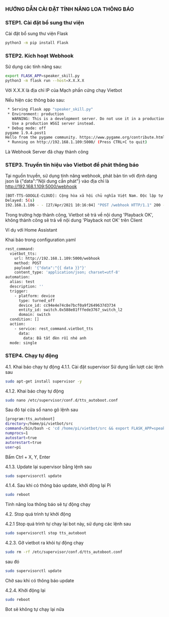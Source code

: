 ### HƯỚNG DẪN CÀI ĐẶT TÍNH NĂNG LOA THÔNG BÁO

### STEP1. Cài đặt bổ sung thư viện 

Cài đặt bổ sung thư viện Flask
```sh
python3 -m pip install Flask
```
### STEP2. Kích hoạt Webhook

Sử dụng các tính năng sau:
```sh
export FLASK_APP=speaker_skill.py
python3 -m flask run --host=X.X.X.X 
```
Với X.X.X là địa chỉ IP của Mạch phần cứng chạy Vietbot

Nếu hiện các thông báo sau:

```sh
 * Serving Flask app "speaker_skill.py"
 * Environment: production
   WARNING: This is a development server. Do not use it in a production deployment.
   Use a production WSGI server instead.
 * Debug mode: off
pygame 1.9.4.post1
Hello from the pygame community. https://www.pygame.org/contribute.html
 * Running on http://192.168.1.109:5000/ (Press CTRL+C to quit)
```
Là Webhook Server đã chạy thành công

### STEP3. Truyền tín hiệu vào Vietbot để phát thông báo

Tại nguồn truyền, sử dụng tính năng webhook, phát bản tin với định dạng json là {"data":"Nội dung cần phát"} vào địa chỉ là http://192.168.1.109:5000/webhook

```sh
[BOT-TTS-GOOGLE-CLOUD]: Cộng hòa xã hội chủ nghĩa Việt Nam. Độc lập tự do hạnh phúc
Delayed: 5(s)
192.168.1.106 - - [27/Apr/2021 10:16:04] "POST /webhook HTTP/1.1" 200 -
```
Trong trường hợp thành công, Vietbot sẽ trả về nội dung 'Playback OK', không thành công sẽ trả về nội dung 'Playback not OK' trên Client

Ví dụ với Home Assistant

Khai báo trong configuration.yaml
```sh
rest_command:
  vietbot_tts:
    url: http://192.168.1.109:5000/webhook
    method: POST
    payload: '{"data":"{{ data }}"}'
    content_type: 'application/json; charset=utf-8'
automation:
  alias: test
  description: ''
  trigger:
    - platform: device
      type: turned_off
      device_id: cc94e4e74c8e7bcf0a9f2649637d3734
      entity_id: switch.0x588e81fffede3767_switch_l2
      domain: switch
  condition: []
  action:
    - service: rest_command.vietbot_tts
      data:
        data: Đã tắt đèn rồi nhé anh 
  mode: single
```

### STEP4. Chạy tự động
4.1. Khai báo chạy tự động
4.1.1. Cài đặt supervisor
Sử dụng lần lượt các lệnh sau

```sh
sudo apt-get install supervisor -y

```
4.1.2. Khai báo chạy tự động

```sh
sudo nano /etc/supervisor/conf.d/tts_autoboot.conf

```
Sau đó tại cửa sổ nano gõ lệnh sau

```sh
[program:tts_autoboot]
directory=/home/pi/vietbot/src
command=/bin/bash -c 'cd /home/pi/vietbot/src && export FLASK_APP=speaker_skill.py && python3 -m flask run --host=X.X.X.X'
numprocs=1
autostart=true
autorestart=true
user=pi
```
Bấm Ctrl + X, Y, Enter

4.1.3. Update lại supervisor bằng lệnh sau

```sh
sudo supervisorctl update
```
4.1.4. Sau khi có thông báo update, khởi động lại Pi 

```sh
sudo reboot
```
Tính năng loa thông báo sẽ tự động chạy

4.2. Stop quá trình tự khởi động

4.2.1 Stop quá trình tự chạy lại bot này, sử dụng các lệnh sau

```sh
sudo supervisorctl stop tts_autoboot
```

4.2.3. Gỡ vietbot ra khỏi tự động chạy

```sh
sudo rm -rf /etc/supervisor/conf.d/tts_autoboot.conf 
```
sau đó

```sh
sudo supervisorctl update
```
Chờ sau khi có thông báo update

4.2.4. Khởi động lại

```sh
sudo reboot
```
Bot sẽ không tự chạy lại nữa
